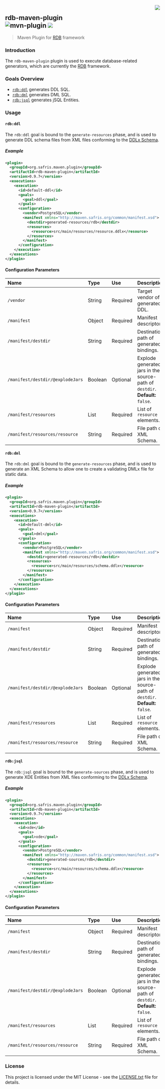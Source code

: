 <img src="https://www.cohesionfirst.org/logo.png" align="right">

## rdb-maven-plugin<br>![mvn-plugin][mvn-plugin] <a href="https://www.cohesionfirst.org/"><img src="https://img.shields.io/badge/CohesionFirst%E2%84%A2--blue.svg"></a>
> Maven Plugin for [RDB][rdb] framework

### Introduction

The `rdb-maven-plugin` plugin is used to execute database-related generators, which are currently the [RDB][rdb] framework.

### Goals Overview

* [`rdb:ddl`](#rdbddl) generates DDL SQL.
* [`rdb:dml`](#rdbdml) generates DML SQL.
* [`rdb:jsql`](#rdbjsql) generates jSQL Entities.

### Usage

#### `rdb:ddl`

The `rdb:ddl` goal is bound to the `generate-resources` phase, and is used to generate DDL schema files from XML files conforming to the [DDLx Schema][ddlx-schema].

##### Example

```xml
<plugin>
  <groupId>org.safris.maven.plugin</groupId>
  <artifactId>rdb-maven-plugin</artifactId>
  <version>0.9.7</version>
  <executions>
    <execution>
      <id>default-ddl</id>
      <goals>
        <goal>ddl</goal>
      </goals>
      <configuration>
        <vendor>PostgreSQL</vendor>
        <manifest xmlns="http://maven.safris.org/common/manifest.xsd">
          <destdir>generated-resources/rdb</destdir>
          <resources>
            <resource>src/main/resources/resource.ddlx</resource>
          </resources>
        </manifest>
      </configuration>
    </execution>
  </executions>
</plugin>
```

#### Configuration Parameters

| Name                             | Type    | Use      | Description                                                                   |
|:---------------------------------|:--------|:---------|:------------------------------------------------------------------------------|
| `/vendor`                        | String  | Required | Target vendor of generated DDL.                                               |
| `/manifest`                      | Object  | Required | Manifest descriptor.                                                          |
| `/manifest/destdir`              | String  | Required | Destination path of generated bindings.                                       |
| `/manifest/destdir/@explodeJars` | Boolean | Optional | Explode generated jars in the source-path of `destdir`. **Default:** `false`. |
| `/manifest/resources`            | List    | Required | List of `resource` elements.                                                  |
| `/manifest/resources/resource`   | String  | Required | File path of XML Schema.                                                      |

#### `rdb:dml`

The `rdb:dml` goal is bound to the `generate-resources` phase, and is used to generate an XML Schema to allow one to create a validating DMLx file for static data.

##### Example

```xml
<plugin>
  <groupId>org.safris.maven.plugin</groupId>
  <artifactId>rdb-maven-plugin</artifactId>
  <version>0.9.7</version>
  <executions>
    <execution>
      <id>default-dml</id>
      <goals>
        <goal>dml</goal>
      </goals>
      <configuration>
        <vendor>PostgreSQL</vendor>
        <manifest xmlns="http://maven.safris.org/common/manifest.xsd">
          <destdir>generated-resources/rdb</destdir>
          <resources>
            <resource>src/main/resources/schema.ddlx</resource>
          </resources>
        </manifest>
      </configuration>
    </execution>
  </executions>
</plugin>
```

#### Configuration Parameters

| Name                             | Type    | Use      | Description                                                                   |
|:---------------------------------|:--------|:---------|:------------------------------------------------------------------------------|
| `/manifest`                      | Object  | Required | Manifest descriptor.                                                          |
| `/manifest/destdir`              | String  | Required | Destination path of generated bindings.                                       |
| `/manifest/destdir/@explodeJars` | Boolean | Optional | Explode generated jars in the source-path of `destdir`. **Default:** `false`. |
| `/manifest/resources`            | List    | Required | List of `resource` elements.                                                  |
| `/manifest/resources/resource`   | String  | Required | File path of XML Schema.                                                      |

#### `rdb:jsql`

The `rdb:jsql` goal is bound to the `generate-sources` phase, and is used to generate XDE Entities from XML files conforming to the [DDLx Schema][ddlx-schema].

##### Example

```xml
<plugin>
  <groupId>org.safris.maven.plugin</groupId>
  <artifactId>rdb-maven-plugin</artifactId>
  <version>0.9.7</version>
  <executions>
    <execution>
      <id>xde</id>
      <goals>
        <goal>xde</goal>
      </goals>
      <configuration>
        <vendor>PostgreSQL</vendor>
        <manifest xmlns="http://maven.safris.org/common/manifest.xsd">
          <destdir>generated-sources/rdb</destdir>
          <resources>
            <resource>src/main/resources/schema.ddlx</resource>
          </resources>
        </manifest>
      </configuration>
    </execution>
  </executions>
</plugin>
```

#### Configuration Parameters

| Name                             | Type    | Use      | Description                                                                   |
|:---------------------------------|:--------|:---------|:------------------------------------------------------------------------------|
| `/manifest`                      | Object  | Required | Manifest descriptor.                                                          |
| `/manifest/destdir`              | String  | Required | Destination path of generated bindings.                                       |
| `/manifest/destdir/@explodeJars` | Boolean | Optional | Explode generated jars in the source-path of `destdir`. **Default:** `false`. |
| `/manifest/resources`            | List    | Required | List of `resource` elements.                                                  |
| `/manifest/resources/resource`   | String  | Required | File path of XML Schema.                                                      |

### License

This project is licensed under the MIT License - see the [LICENSE.txt](LICENSE.txt) file for details.

[mvn-plugin]: https://img.shields.io/badge/mvn-plugin-lightgrey.svg
[rdb]: https://github.com/SevaSafris/rdb
[ddlx-schema]: https://github.com/SevaSafris/rdb/blob/master/ddlx/src/main/resources/ddlx.xsd
